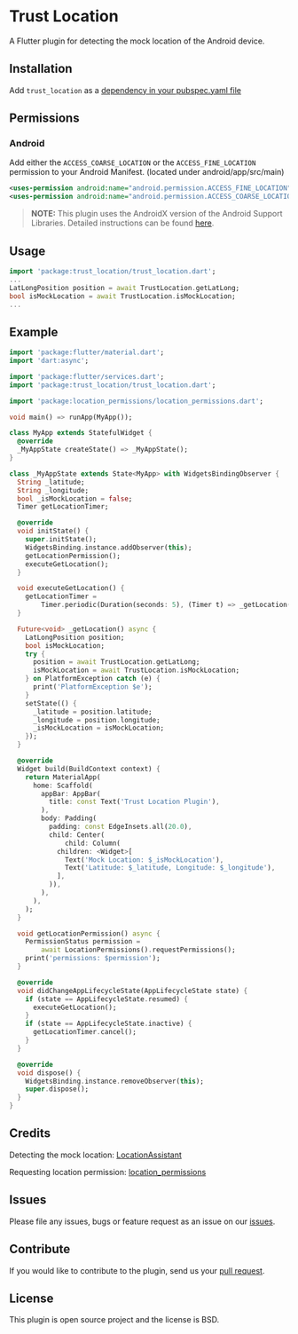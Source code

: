 # Trust Location

A Flutter plugin for detecting the mock location of the Android device.

## Installation

Add `trust_location` as a [dependency in your pubspec.yaml file](https://flutter.dev/docs/development/packages-and-plugins/using-packages)

## Permissions

### Android

Add either the `ACCESS_COARSE_LOCATION` or the `ACCESS_FINE_LOCATION` permission to your Android Manifest. (located under android/app/src/main)

``` xml
<uses-permission android:name="android.permission.ACCESS_FINE_LOCATION" />
<uses-permission android:name="android.permission.ACCESS_COARSE_LOCATION" />
```

> **NOTE:** This plugin uses the AndroidX version of the Android Support Libraries. Detailed instructions can be found [here](https://flutter.dev/docs/development/packages-and-plugins/androidx-compatibility).

## Usage

```dart
import 'package:trust_location/trust_location.dart';
...
LatLongPosition position = await TrustLocation.getLatLong;
bool isMockLocation = await TrustLocation.isMockLocation;
...
```

## Example

```dart
import 'package:flutter/material.dart';
import 'dart:async';

import 'package:flutter/services.dart';
import 'package:trust_location/trust_location.dart';

import 'package:location_permissions/location_permissions.dart';

void main() => runApp(MyApp());

class MyApp extends StatefulWidget {
  @override
  _MyAppState createState() => _MyAppState();
}

class _MyAppState extends State<MyApp> with WidgetsBindingObserver {
  String _latitude;
  String _longitude;
  bool _isMockLocation = false;
  Timer getLocationTimer;

  @override
  void initState() {
    super.initState();
    WidgetsBinding.instance.addObserver(this);
    getLocationPermission();
    executeGetLocation();
  }

  void executeGetLocation() {
    getLocationTimer =
        Timer.periodic(Duration(seconds: 5), (Timer t) => _getLocation());
  }

  Future<void> _getLocation() async {
    LatLongPosition position;
    bool isMockLocation;
    try {
      position = await TrustLocation.getLatLong;
      isMockLocation = await TrustLocation.isMockLocation;
    } on PlatformException catch (e) {
      print('PlatformException $e');
    }
    setState(() {
      _latitude = position.latitude;
      _longitude = position.longitude;
      _isMockLocation = isMockLocation;
    });
  }

  @override
  Widget build(BuildContext context) {
    return MaterialApp(
      home: Scaffold(
        appBar: AppBar(
          title: const Text('Trust Location Plugin'),
        ),
        body: Padding(
          padding: const EdgeInsets.all(20.0),
          child: Center(
              child: Column(
            children: <Widget>[
              Text('Mock Location: $_isMockLocation'),
              Text('Latitude: $_latitude, Longitude: $_longitude'),
            ],
          )),
        ),
      ),
    );
  }

  void getLocationPermission() async {
    PermissionStatus permission =
        await LocationPermissions().requestPermissions();
    print('permissions: $permission');
  }

  @override
  void didChangeAppLifecycleState(AppLifecycleState state) {
    if (state == AppLifecycleState.resumed) {
      executeGetLocation();
    }
    if (state == AppLifecycleState.inactive) {
      getLocationTimer.cancel();
    }
  }

  @override
  void dispose() {
    WidgetsBinding.instance.removeObserver(this);
    super.dispose();
  }
}
```

## Credits

Detecting the mock location: [LocationAssistant](https://github.com/klaasnotfound/LocationAssistant)

Requesting location permission: [location_permissions](https://pub.dev/packages/location_permissions)

## Issues

Please file any issues, bugs or feature request as an issue on our [issues](https://github.com/wongpiwat/flutter-trust-location/issues).

## Contribute

If you would like to contribute to the plugin, send us your [pull request](https://github.com/wongpiwat/flutter-trust-location/pulls).

## License

This plugin is open source project and the license is BSD.

